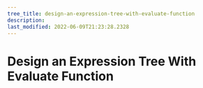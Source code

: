 ```yaml
---
tree_title: design-an-expression-tree-with-evaluate-function
description: 
last_modified: 2022-06-09T21:23:28.2328
---
```


# Design an Expression Tree With Evaluate Function
